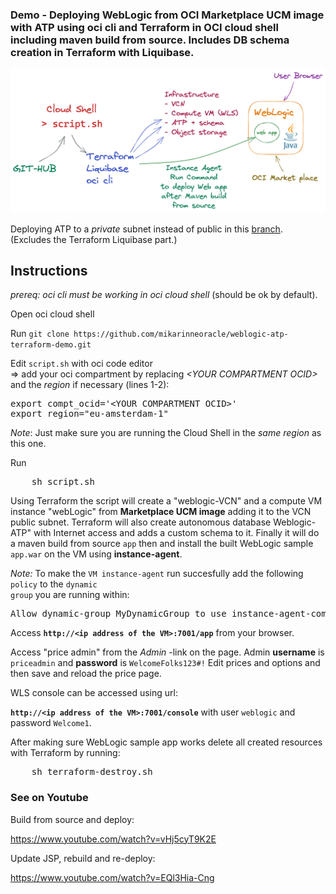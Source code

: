 ### Demo - Deploying WebLogic from OCI Marketplace UCM image with ATP using oci cli and Terraform in OCI cloud shell including maven build from source. Includes DB schema creation in Terraform with Liquibase.

<p>
<img src="wls_atp_tf.png" width="800" />
    
<p>
Deploying ATP to a <i>private</i> subnet instead of public in this <a href="https://github.com/mikarinneoracle/weblogic-atp-terraform-demo/tree/weblogic-with-ATP-in-private-subnet">branch</a>. (Excludes the Terraform Liquibase part.)
    
## Instructions

<i>prereq: oci cli must be working in oci cloud shell</i> (should be ok by default).

<p>
Open oci cloud shell

<p>
Run <code>git clone https://github.com/mikarinneoracle/weblogic-atp-terraform-demo.git</code>

<p>
Edit <code>script.sh</code> with oci code editor<br>
    => add your oci compartment by replacing <i>&lt;YOUR COMPARTMENT OCID&gt;</i> and the <i>region</i> if necessary (lines 1-2):

<p>
<pre>
export compt_ocid='&lt;YOUR COMPARTMENT OCID&gt;'
export region="eu-amsterdam-1"
</pre>

<p>
<i>Note</i>: Just make sure you are running the Cloud Shell in the <i>same region</i> as this one.

<p>
Run 
<pre>
    sh script.sh
</pre>

<p>
Using Terraform the script will create a "weblogic-VCN" and a compute VM instance "webLogic" from <b>Marketplace UCM image</b> adding it to the VCN public subnet. Terraform will also create autonomous database Weblogic-ATP" with Internet access and adds a custom schema to it. Finally it will do a maven build from source <code>app</code> then and install the built WebLogic sample <code>app.war</code> on the VM using <b>instance-agent</b>.
    
<i>Note:</i> To make the <code>VM instance-agent</code> run succesfully add the following <code>policy</code> to
the <code>dynamic group</code> you are running within:
<pre>
Allow dynamic-group MyDynamicGroup to use instance-agent-command-execution-family in compartment &lt;YOUR COMPARTMENT&gt;
</pre>
    
<p>
Access <b><code>http://&lt;ip address of the VM&gt;:7001/app</code></b> from your browser.

<p>
Access "price admin" from the <i>Admin</i> -link on the page.
Admin <b>username</b> is <code>priceadmin</code> and <b>password</b> is <code>WelcomeFolks123#!</code>
Edit prices and options and then save and reload the price page.

<p>
WLS console can be accessed using url:

<p>
<b><code>http://&lt;ip address of the VM&gt;:7001/console</code></b> with user <code>weblogic</code> and password <code>Welcome1</code>.

<p>
After making sure WebLogic sample app works delete all created resources with Terraform by running:
<pre>
    sh terraform-destroy.sh
</pre>

### See on Youtube

Build from source and deploy:

<a href="https://www.youtube.com/watch?v=vHj5cyT9K2E">https://www.youtube.com/watch?v=vHj5cyT9K2E</a>

Update JSP, rebuild and re-deploy:

<a href="https://www.youtube.com/watch?v=EQl3Hia-Cng">https://www.youtube.com/watch?v=EQl3Hia-Cng</a>
